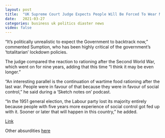 ```yaml
---
layout: post
title:  "UK Supreme Court Judge Expects People Will Be Forced To Wear Masks, Stay Home For Ten Years"
date:   2021-03-27
categories: business uk politics diaster news
video: false
---
```


“It’s politically unrealistic to expect the Government to backtrack now,” commented Sumption, who has been highly critical of the government’s ‘totalitarian’ lockdown policies.

The judge compared the reaction to rationing after the Second World War, which went on for nine years, adding that this time “I think it may be even longer.”

“An interesting parallel is the continuation of wartime food rationing after the last war. People were in favour of that because they were in favour of social control,” he said during a ‘Sketch notes on’ podcast.

“In the 1951 general election, the Labour party lost its majority entirely because people with five years more experience of social control got fed up with it. Sooner or later that will happen in this country,” he added.

[Link](//www.zerohedge.com/covid-19/uk-supreme-court-judge-expects-people-will-be-forced-wear-masks-stay-home-ten-years)

Other absurdities [here](//www.zerohedge.com/geopolitical/its-officially-now-offense-leave-england-other-absurdities)
